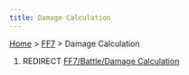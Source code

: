 ```yaml
---
title: Damage Calculation
---
```


[Home](../Main%20Page.md) > [FF7](../FF7.md) > Damage Calculation

1.  REDIRECT [FF7/Battle/Damage Calculation][]

  [FF7/Battle/Damage Calculation]: Battle/Damage%20Calculation.md
    "wikilink"
